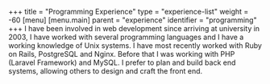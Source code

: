 +++
title = "Programming Experience"
type = "experience-list"
weight = -60
[menu]
  [menu.main]
    parent = "experience"
    identifier = "programming"
+++
I have been involved in web development since arriving at university in 2003, I have worked with several programming languages and I have a working knowledge of Unix systems. I have most recently worked with Ruby on Rails, PostgreSQL and Nginx. Before that I was working with PHP (Laravel Framework) and MySQL. I prefer to plan and build back end systems, allowing others to design and craft the front end.